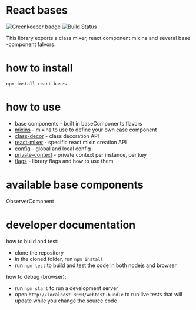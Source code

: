 # React bases

 [![Greenkeeper badge](https://badges.greenkeeper.io/wix/react-bases.svg)](https://greenkeeper.io/)
 [![Build Status](https://travis-ci.org/wix/react-bases.svg?branch=master)](https://travis-ci.org/wix/react-bases)

This library exports a class mixer,  react component mixins and several base -component falvors.



# how to install

```
npm install react-bases
```



# how to use

 - base components - built in baseComponents flavors
 - [mixins](./docs/mixins.md) - mixins to use to define your own case component
 - [class-decor](./docs/class-decor/README.md) - class decoration API
 - [react-mixer](./docs/react-mixer.md) - specific react mixin creation API
 - [config](./docs/config.md) - global and local config
 - [private-context](./docs/private-context.md) - private context per instance, per key
 - [flags](./docs/flags.md) - library flags and how to use them


# available base components

ObserverComonent

# developer documentation
how to build and test:
 - clone the repository
 - in the cloned folder, run `npm install`
 - run `npm test` to build and test the code in both nodejs and browser

how to debug (browser):
 - run `npm start` to run a development server
 - open `http://localhost:8080/webtest.bundle` to run live tests that will update while you change the source code
